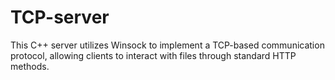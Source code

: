 # TCP-server
This C++ server utilizes Winsock to implement a TCP-based communication protocol, allowing clients to interact with files through standard HTTP methods.


 
 
